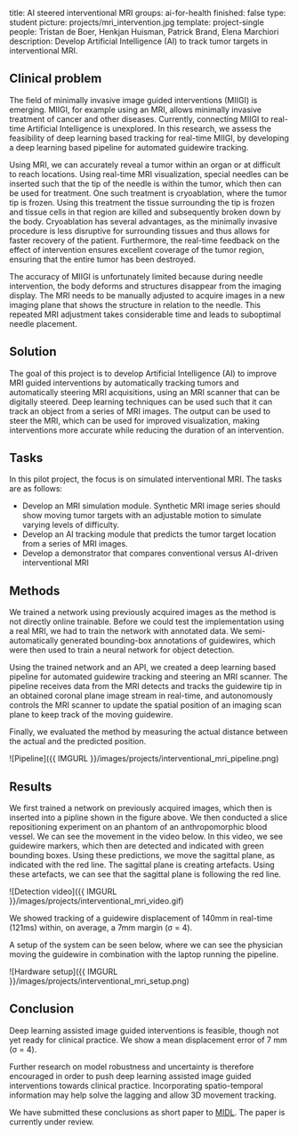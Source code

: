 title: AI steered interventional MRI
groups: ai-for-health
finished: false
type: student
picture: projects/mri_intervention.jpg
template: project-single
people: Tristan de Boer, Henkjan Huisman, Patrick Brand, Elena Marchiori
description: Develop Artificial Intelligence (AI) to track tumor targets in interventional MRI.

## Clinical problem
The field of minimally invasive image guided interventions (MIIGI) is emerging. MIIGI, for example using an MRI, allows minimally invasive treatment of cancer and other diseases. Currently, connecting MIIGI to real-time Artificial Intelligence is unexplored. In this research, we assess the feasibility of deep learning based tracking for real-time MIIGI, by developing a deep learning based pipeline for automated guidewire tracking.

Using MRI, we can accurately reveal a tumor within an organ or at difficult to reach locations. Using real-time MRI visualization, special needles can be inserted such that the tip of the needle is within the tumor, which then can be used for treatment. One such treatment is cryoablation, where the tumor tip is frozen. Using this treatment the tissue surrounding the tip is frozen and tissue cells in that region are killed and subsequently broken down by the body. Cryoablation has several advantages, as the minimally invasive procedure is less disruptive for surrounding tissues and thus allows for faster recovery of the patient. Furthermore, the real-time feedback on the effect of intervention ensures excellent coverage of the tumor region, ensuring that the entire tumor has been destroyed.

The accuracy of MIIGI is unfortunately limited because during needle intervention, the body deforms and structures disappear from the imaging display. The MRI needs to be manually adjusted to acquire images in a new imaging plane that shows the structure in relation to the needle. This repeated MRI adjustment takes considerable time and leads to suboptimal needle placement.

## Solution
The goal of this project is to develop Artificial Intelligence (AI) to improve MRI guided interventions by automatically tracking tumors and automatically steering MRI acquisitions, using an MRI scanner that can be digitally steered. Deep learning techniques can be used such that it can track an object from a series of MRI images. The output can be used to steer the MRI, which can be used for improved visualization, making interventions more accurate while reducing the duration of an intervention.

## Tasks
In this pilot project, the focus is on simulated interventional MRI. The tasks are as follows:

- Develop an MRI simulation module. Synthetic MRI image series should show moving tumor targets with an adjustable motion to simulate varying levels of difficulty.
- Develop an AI tracking module that predicts the tumor target location from a series of MRI images.
- Develop a demonstrator that compares conventional versus AI-driven interventional MRI 

## Methods
We trained a network using previously acquired images as the method is not directly online trainable. Before we could test the implementation using a real MRI, we had to train the network with annotated data. We semi-automatically generated bounding-box annotations of guidewires, which were then used to train a neural network for object detection.

Using the trained network and an API, we created a deep learning based pipeline for automated guidewire tracking and steering an MRI scanner. The pipeline receives data from the MRI detects and tracks the guidewire tip in an obtained coronal plane image stream in real-time, and autonomously controls the MRI scanner to update the spatial position of an imaging scan plane to keep track of the moving guidewire.

Finally, we evaluated the method by measuring the actual distance between the actual and the predicted position.

![Pipeline]({{ IMGURL }}/images/projects/interventional_mri_pipeline.png)

## Results
We first trained a network on previously acquired images, which then is inserted into a pipline shown in the figure above. We then conducted a slice repositioning experiment on an phantom of an anthropomorphic blood vessel. We can see the movement in the video below. In this video, we see guidewire markers, which then are detected and indicated with green bounding boxes. Using these predictions, we move the sagittal plane, as indicated with the red line. The sagittal plane is creating artefacts. Using these artefacts, we can see that the sagittal plane is following the red line. 

![Detection video]({{ IMGURL }}/images/projects/interventional_mri_video.gif)

We showed tracking of a guidewire displacement of 140mm in real-time (121ms) within, on average, a 7mm margin (σ = 4). 

A setup of the system can be seen below, where we can see the physician moving the guidewire in combination with the laptop running the pipeline.

![Hardware setup]({{ IMGURL }}/images/projects/interventional_mri_setup.png)

## Conclusion
Deep learning assisted image guided interventions is feasible, though not yet ready for clinical practice. We show a mean displacement error of 7 mm (σ = 4). 

Further research on model robustness and uncertainty is therefore encouraged in order to push deep learning assisted image guided interventions towards clinical practice. Incorporating spatio-temporal information may help solve the lagging and allow 3D movement tracking.

We have submitted these conclusions as short paper to [MIDL](https://midl.io). The paper is currently under review.
